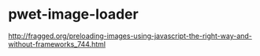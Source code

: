 # pwet-image-loader

http://fragged.org/preloading-images-using-javascript-the-right-way-and-without-frameworks_744.html